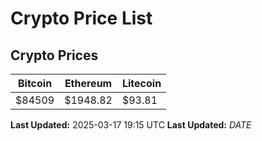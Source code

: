 # Crypto Price List

## Crypto Prices
| Bitcoin | Ethereum | Litecoin |
| ------- | -------- | -------- |
| $84509 | $1948.82 | $93.81 |
**Last Updated:** 2025-03-17 19:15 UTC
**Last Updated:** $DATE$
